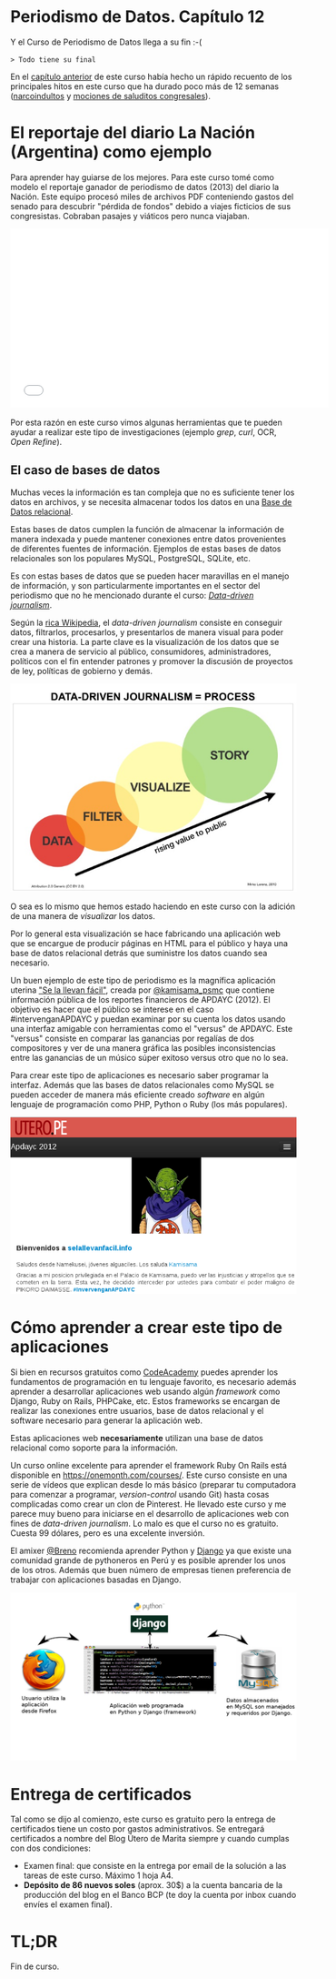 # Periodismo de Datos. Capítulo 12

Y el Curso de Periodismo de Datos llega a su fin :-(

    > Todo tiene su final


En el [capítulo anterior](http://aniversarioperu.utero.pe/2014/03/04/periodismo-de-datos-capitulo-11/)
de este curso había hecho un rápido recuento de los principales hitos en este curso que ha durado poco
más de 12 semanas ([narcoindultos](http://aniversarioperu.utero.pe/2013/12/18/periodismo-de-datos-capitulo-02/) y
[mociones de saluditos congresales](http://aniversarioperu.utero.pe/2014/02/01/periodismo-de-datos-capitulo-07/)).

# El reportaje del diario La Nación (Argentina) como ejemplo
Para aprender hay guiarse de los mejores. Para este curso tomé como modelo el
reportaje ganador de periodismo de datos (2013) del diario la Nación. Este
equipo procesó miles de archivos PDF conteniendo gastos del senado para descubrir
"pérdida de fondos" debido a viajes ficticios de sus congresistas. Cobraban
pasajes y viáticos pero nunca viajaban.

<iframe width="560" height="315" src="//www.youtube.com/embed/qEZ2xMwPMWo" frameborder="0" allowfullscreen></iframe>

Por esta razón en este curso vimos algunas herramientas que te pueden ayudar a realizar este tipo de investigaciones
(ejemplo *grep*, *curl*, OCR, *Open Refine*).


## El caso de bases de datos
Muchas veces la información es tan compleja que no es suficiente tener los
datos en archivos, y se necesita almacenar todos los
datos en una [Base de Datos relacional](http://es.wikipedia.org/wiki/Base_de_datos_relacional).

Estas bases de datos cumplen la función de almacenar la información de manera
indexada y puede mantener conexiones entre datos provenientes de diferentes
fuentes de información. Ejemplos de estas bases de datos relacionales son los
populares MySQL, PostgreSQL, SQLite, etc.

Es con estas bases de datos que se pueden hacer maravillas en el manejo de
información, y son particularmente importantes en el sector del periodismo que
no he mencionado durante el curso: [*Data-driven journalism*](http://en.wikipedia.org/wiki/Data-driven_journalism).

Según la [rica Wikipedia](http://en.wikipedia.org/wiki/Data-driven_journalism), el *data-driven journalism* 
consiste en conseguir datos, filtrarlos, procesarlos, y presentarlos de manera visual para poder
crear una historia. La parte clave es la visualización de los datos que se crea
a manera de servicio al público, consumidores, administradores, políticos con
el fin entender patrones y promover la discusión de proyectos de ley, políticas de gobierno y
demás.

![Fuente Wikipedia](img1.jpg)

O sea es lo mismo que hemos estado haciendo en este curso con la adición de
una manera de *visualizar* los datos. 

Por lo general esta
visualización se hace fabricando una aplicación web que se encargue de producir
páginas en HTML para el público y haya una base de datos relacional detrás que
suministre los datos cuando sea necesario.

Un buen ejemplo de este tipo de periodismo es la magnífica aplicación
uterina ["Se la llevan fácil"](http://utero.pe/selallevan/), creada por
[@kamisama_psmc](https://twitter.com/kamisama_psmc) que contiene 
información pública de los reportes financieros de APDAYC (2012). El objetivo
es hacer que el público se interese en el caso #intervenganAPDAYC y puedan
examinar por su cuenta los datos usando una interfaz amigable con
herramientas como el "versus" de APDAYC. Este "versus" consiste en comparar
las ganancias por regalías de dos compositores y ver de una manera gráfica las
posibles inconsistencias entre las ganancias de un músico súper exitoso
versus otro que no lo sea. 

Para crear este tipo de aplicaciones es necesario saber programar la
interfaz. Además que las bases de datos relacionales como MySQL se pueden
acceder de manera más eficiente creado *software* en algún lenguaje de
programación como PHP, Python o Ruby (los más populares).

![Se la llevan fácil](img2.jpg)

# Cómo aprender a crear este tipo de aplicaciones
Si bien en recursos gratuitos como [CodeAcademy](http://www.codecademy.com/es) 
puedes aprender los
fundamentos de programación en tu lenguaje favorito, es necesario además 
aprender a desarrollar aplicaciones web usando algún *framework* como Django,
         Ruby on Rails, PHPCake, etc. Estos frameworks se
encargan de realizar las conexiones entre usuarios, base de datos relacional y
el software necesario para generar la aplicación web.

Estas aplicaciones web **necesariamente** utilizan una base de datos relacional
como soporte para la información.

Un curso online excelente para aprender el framework Ruby On Rails está
disponible en <https://onemonth.com/courses/>. Este curso consiste en una serie
de vídeos que explican desde lo más básico (preparar tu computadora para
        comenzar a programar, *version-control* usando Git) hasta cosas
complicadas como crear un clon de Pinterest. He llevado este curso y me
parece muy bueno para iniciarse en el desarrollo de aplicaciones web con fines
de *data-driven journalism*. Lo malo es que el curso no es gratuito. Cuesta 99
dólares, pero es una excelente inversión.

El amixer [@Breno](https://twitter.com/breno) recomienda aprender Python y
[Django](https://www.djangoproject.com/) ya que existe una comunidad
grande de pythoneros en Perú y es posible aprender los unos de los otros. Además que buen número de empresas tienen
preferencia de trabajar con aplicaciones basadas en Django.

![Esquema del aplicación "Se la llevan fácil"](img3.png)

# Entrega de certificados
Tal como se dijo al comienzo, este curso es gratuito pero la entrega de
certificados tiene un costo por gastos administrativos.
Se entregará certificados a nombre del Blog Útero de Marita siempre y cuando
cumplas con dos condiciones:

* Examen final: que consiste en la entrega por email de la solución a las tareas de este curso. Máximo 1 hoja
  A4.
* **Depósito de 86 nuevos soles** (aprox. 30$) a la cuenta bancaria de la producción del blog en
  el Banco BCP (te doy la cuenta por inbox cuando envíes el examen final).

# TL;DR
Fin de curso.
